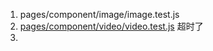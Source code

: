 1. pages/component/image/image.test.js
2. [ pages/component/video/video.test.js](https://gitcode.net/dcloud/hello-uni-app-x/-/tree/master/pages/component/video/video.test.js)  超时了
3. 